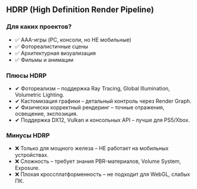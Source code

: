 ## HDRP (High Definition Render Pipeline)

### Для каких проектов?
- ✅ AAA-игры (PC, консоли, но НЕ мобильные)
- ✅ Фотореалистичные сцены
- ✅ Архитектурная визуализация
- ✅ Фильмы и анимации

### Плюсы HDRP
- ✔ Фотореализм – поддержка Ray Tracing, Global Illumination, Volumetric Lighting.
- ✔ Кастомизация графики – детальный контроль через Render Graph.
- ✔ Физически корректный рендеринг – точные отражения, освещение, экспозиция.
- ✔ Поддержка DX12, Vulkan и консольных API – лучше для PS5/Xbox.

### Минусы HDRP
- ❌ Только для мощного железа – НЕ работает на мобильных устройствах.
- ❌ Сложность – требует знания PBR-материалов, Volume System, Exposure.
- ❌ Плохая кроссплатформенность – не подходит для WebGL, слабых ПК.